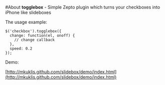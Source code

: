 #About
**togglebox** - Simple Zepto plugin which turns your checkboxes into iPhone like slideboxes


The usage example:

    $('checkbox').togglebox({
      change: function(el, onoff) {
        // change callback
      },
      speed: 0.2
    });

Demo:

[http://mkuklis.github.com/slidebox/demo/index.html](http://mkuklis.github.com/slidebox/demo/index.html)

